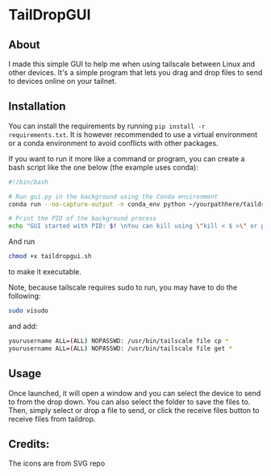 # TailDropGUI

## About

I made this simple GUI to help me when using tailscale between Linux and other devices. It's a simple program that lets you drag and drop files to send to devices online on your tailnet. 

## Installation

You can install the requirements by running `pip install -r requirements.txt`. It is however recommended to use a virtual environment or a conda environment to avoid conflicts with other packages.

If you want to run it more like a command or program, you can create a bash script like the one below (the example uses conda):

```bash
#!/bin/bash

# Run gui.py in the background using the Conda environment
conda run --no-capture-output -n conda_env python ~/yourpathhere/taildropgui.py > ~/yourpathhere/gui_output.log 2>&1 &

# Print the PID of the background process
echo "GUI started with PID: $! \nYou can kill using \"kill < $ >\" or pkill -f taildropgui.py"
```

And run 

```bash
chmod +x taildropgui.sh
```

to make it executable.

Note, because tailscale requires sudo to run, you may have to do the following:
  
```bash
sudo visudo
```

and add:

```bash
yourusername ALL=(ALL) NOPASSWD: /usr/bin/tailscale file cp *
yourusername ALL=(ALL) NOPASSWD: /usr/bin/tailscale file get *
```

## Usage

Once launched, it will open a window and you can select the device to send to from the drop down. You can also select the folder to save the files to. Then, simply select or drop a file to send, or click the receive files button to receive files from taildrop.

## Credits:

The icons are from SVG repo
